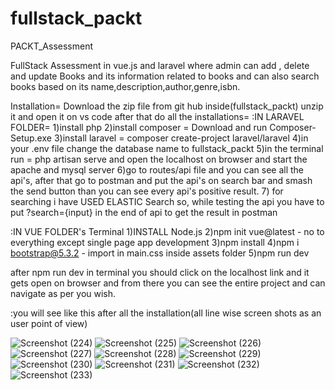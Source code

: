 # fullstack_packt
PACKT_Assessment

FullStack Assessment in vue.js and laravel  where admin can add , delete and update Books and its information related to books and can also search books based on its name,description,author,genre,isbn.


Installation=
Download the zip file from git hub inside(fullstack_packt) unzip it and open it on vs code after that do all the installations=
:IN LARAVEL FOLDER= 
1)install php
2)install composer = Download and run Composer-Setup.exe
3)install laravel = composer create-project laravel/laravel
4)in your .env file change the database name to fullstack_packt
5)in the terminal run = php artisan serve and open the localhost on browser and start the apache and mysql server
6)go to routes/api file and you can see all the api's, after that go to postman and put the api's on search bar and smash the send button than you can see every api's positive result.
7) for searching i have USED ELASTIC Search so, while testing the api you have to put ?search={input} in the end of api to get the result in postman



:IN VUE FOLDER's Terminal
1)INSTALL Node.js
2)npm init vue@latest - no to everything except single page app development
3)npm install
4)npm i bootstrap@5.3.2 - import in main.css inside assets folder
5)npm run dev



after npm run dev in terminal you should click on the localhost link and it gets open on browser and from there you can see the entire project and can navigate as per you wish.

:you will see like this after all the installation(all line wise screen shots as an user point of view)

![Screenshot (224)](https://github.com/PrathamSharma11/fullstack_packt/assets/78479210/e92e388a-f1f6-49bd-865e-f33f14a77e8a)
![Screenshot (225)](https://github.com/PrathamSharma11/fullstack_packt/assets/78479210/53394b6e-d64a-428f-9b80-d5031ddd845a)
![Screenshot (226)](https://github.com/PrathamSharma11/fullstack_packt/assets/78479210/1c672a50-d586-4350-b758-c4ae754326f3)
![Screenshot (227)](https://github.com/PrathamSharma11/fullstack_packt/assets/78479210/a1dcec44-c6f1-4e2e-b8ff-ee44defc9e7b)
![Screenshot (228)](https://github.com/PrathamSharma11/fullstack_packt/assets/78479210/780877e8-0508-4715-bb1a-129386db51a7)
![Screenshot (229)](https://github.com/PrathamSharma11/fullstack_packt/assets/78479210/e70daf44-3b42-468c-8adb-e2e9c385e361)
![Screenshot (230)](https://github.com/PrathamSharma11/fullstack_packt/assets/78479210/9510b3c8-c546-4b8c-8ae4-e4587b758c5b)
![Screenshot (231)](https://github.com/PrathamSharma11/fullstack_packt/assets/78479210/170a50ff-e355-4b34-a3b3-c4b1422282d5)
![Screenshot (232)](https://github.com/PrathamSharma11/fullstack_packt/assets/78479210/196fae35-b03f-44ca-bbe9-7aa490acf510)
![Screenshot (233)](https://github.com/PrathamSharma11/fullstack_packt/assets/78479210/2db6eac6-2cfb-4a7a-b8a1-7175f1fbc377)











